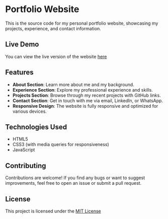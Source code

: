 # Portfolio Website

This is the source code for my personal portfolio website, showcasing my projects, experience, and contact information.

## Live Demo

You can view the live version of the website [here](https://dinesh-singh-saini.netlify.app/)

## Features

- **About Section**: Learn more about me and my background.
- **Experience Section**: Explore my professional experience and skills.
- **Projects Section**: Browse through my recent projects with GitHub links.
- **Contact Section**: Get in touch with me via email, LinkedIn, or WhatsApp.
- **Responsive Design**: The website is fully responsive and optimized for various devices.

## Technologies Used

- HTML5
- CSS3 (with media queries for responsiveness)
- JavaScript

## Contributing

Contributions are welcome! If you find any bugs or want to suggest improvements, feel free to open an issue or submit a pull request.

## License

This project is licensed under the [MIT License](https://github.com/Dinesh-singh-saini/my-web-portfolio/blob/main/LICENSE)
